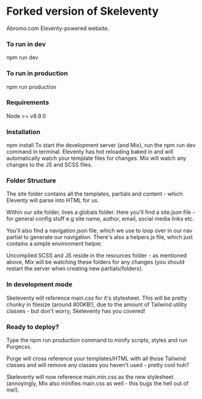 # Forked version of Skeleventy
Abromo.com Eleventy-powered website.


### To run in dev
npm run dev

### To run in production
npm run production

### Requirements
Node >= v8.9.0

### Installation
npm install
To start the development server (and Mix), run the npm run dev command in terminal. Eleventy has hot reloading baked in and will automatically watch your template files for changes. Mix will watch any changes to the JS and SCSS files.

### Folder Structure
The site folder contains all the templates, partials and content - which Eleventy will parse into HTML for us.

Within our site folder, lives a globals folder. Here you'll find a site.json file - for general config stuff e.g site name, author, email, social media links etc.

You'll also find a navigation.json file, which we use to loop over in our nav partial to generate our navigation. There's also a helpers.js file, which just contains a simple environment helper.

Uncompiled SCSS and JS reside in the resources folder - as mentioned above, Mix will be watching these folders for any changes (you should restart the server when creating new partials/folders).

### In development mode
Skeleventy will reference main.css for it's stylesheet. This will be pretty chunky in filesize (around 800KB!), due to the amount of Tailwind utility classes - but don't worry, Skeleventy has you covered!

### Ready to deploy?
Type the npm run production command to minify scripts, styles and run Purgecss.

Purge will cross reference your templates/HTML with all those Tailwind classes and will remove any classes you haven't used - pretty cool huh?

Skeleventy will now reference main.min.css as the new stylesheet (annoyingly, Mix also minifies main.css as well - this bugs the hell out of me!).
